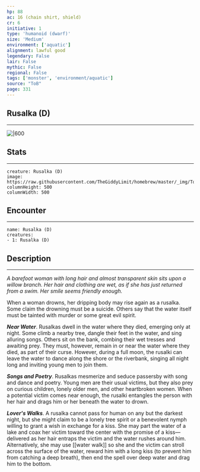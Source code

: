```yaml
---
hp: 88
ac: 16 (chain shirt, shield)
cr: 6
initiative: 1
type: 'humanoid (dwarf)'    
size: 'Medium'
environment: ['aquatic']
alignment: lawful good
legendary: False
lair: False
mythic: False
regional: False
tags: ['monster', 'environment/aquatic']
source: "ToB"
page: 331
---
```


## Rusalka (D)
---

![|600](https://raw.githubusercontent.com/TheGiddyLimit/homebrew/master/_img/ToB/Rusalka.webp)

## Stats
---

```statblock
creature: Rusalka (D)
image: https://raw.githubusercontent.com/TheGiddyLimit/homebrew/master/_img/ToB/token/Rusalka.png
columnHeight: 500
columnWidth: 500
```

## Encounter
---

```encounter-table
name: Rusalka (D)
creatures:
- 1: Rusalka (D)
```

## Description
---
_A barefoot woman with long hair and almost transparent skin sits upon a willow branch. Her hair and clothing are wet, as if she has just returned from a swim. Her smile seems friendly enough._

When a woman drowns, her dripping body may rise again as a rusalka. Some claim the drowning must be a suicide. Others say that the water itself must be tainted with murder or some great evil spirit.

**_Near Water_**. Rusalkas dwell in the water where they died, emerging only at night. Some climb a nearby tree, dangle their feet in the water, and sing alluring songs. Others sit on the bank, combing their wet tresses and awaiting prey. They must, however, remain in or near the water where they died, as part of their curse. However, during a full moon, the rusalki can leave the water to dance along the shore or the riverbank, singing all night long and inviting young men to join them.

**_Songs and Poetry_**. Rusalkas mesmerize and seduce passersby with song and dance and poetry. Young men are their usual victims, but they also prey on curious children, lonely older men, and other heartbroken women. When a potential victim comes near enough, the rusalki entangles the person with her hair and drags him or her beneath the water to drown.

**_Lover's Walks_**. A rusalka cannot pass for human on any but the darkest night, but she might claim to be a lonely tree spirit or a benevolent nymph willing to grant a wish in exchange for a kiss. She may part the water of a lake and coax her victim toward the center with the promise of a kiss—delivered as her hair entraps the victim and the water rushes around him. Alternatively, she may use [[water walk]] so she and the victim can stroll across the surface of the water, reward him with a long kiss (to prevent him from catching a deep breath), then end the spell over deep water and drag him to the bottom.






